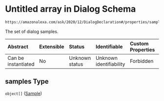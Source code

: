 # Untitled array in Dialog Schema

```txt
https://amazonalexa.com/ask/2020/12/DialogDeclaration#/properties/samples
```

The set of dialog samples.

| Abstract            | Extensible | Status         | Identifiable            | Custom Properties | Additional Properties | Access Restrictions | Defined In                                                                             |
| :------------------ | :--------- | :------------- | :---------------------- | :---------------- | :-------------------- | :------------------ | :------------------------------------------------------------------------------------- |
| Can be instantiated | No         | Unknown status | Unknown identifiability | Forbidden         | Allowed               | none                | [DialogDeclaration.json*](../../schemas/DialogDeclaration.json "open original schema") |

## samples Type

`object[]` ([Sample](dialogdeclaration-properties-samples-sample.md))
